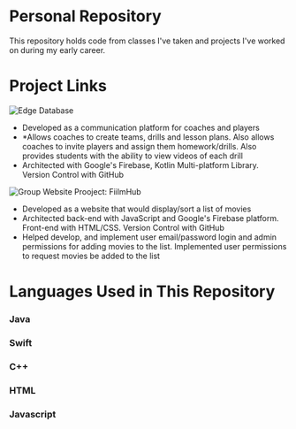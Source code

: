 # Personal Repository

This repository holds code from classes I've taken and projects I've worked on during my early career. 

# Project Links

![Edge Database](https://github.com/Ben-Hilger/EdgeDatabaseIOS)

* Developed as a communication platform for coaches and players
* *Allows coaches to create teams, drills and lesson plans. Also allows coaches to invite players and assign them homework/drills. Also provides students with the ability to view videos of each drill
* Architected with Google's Firebase, Kotlin Multi-platform Library. Version Control with GitHub

![Group Website Prooject: FiilmHub](https://github.com/Ben-Hilger/CSE-201-Project)

* Developed as a website that would display/sort a list of movies
* Architected back-end with JavaScript and Google's Firebase platform. Front-end with HTML/CSS. Version Control with GitHub
* Helped develop, and implement user email/password login and admin permissions for adding movies to the list. Implemented user permissions to request movies be added to the list

# Languages Used in This Repository

### Java
### Swift
### C++
### HTML
### Javascript

